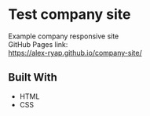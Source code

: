 # Test company site

Example company responsive site <br>
GitHub Pages link: <br>
https://alex-ryap.github.io/company-site/

## Built With

- HTML
- CSS
